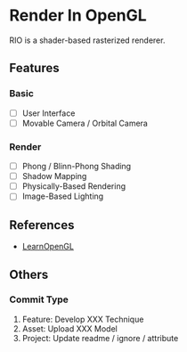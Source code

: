 # Render In OpenGL

RIO is a shader-based rasterized renderer.

## Features

### Basic

- [ ] User Interface
- [ ] Movable Camera / Orbital Camera

### Render

- [ ] Phong / Blinn-Phong Shading
- [ ] Shadow Mapping
- [ ] Physically-Based Rendering
- [ ] Image-Based Lighting

## References

- [LearnOpenGL](https://learnopengl.com)

## Others

### Commit Type

1. Feature: Develop XXX Technique
2. Asset: Upload XXX Model
3. Project: Update readme / ignore / attribute
